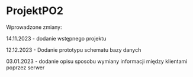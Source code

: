 # ProjektPO2

Wprowadzone zmiany:

14.11.2023 - dodanie wstępnego projektu

12.12.2023 - Dodanie prototypu schematu bazy danych

03.01.2023 - dodanie opisu sposobu wymiany informacji między klientami poprzez serwer

